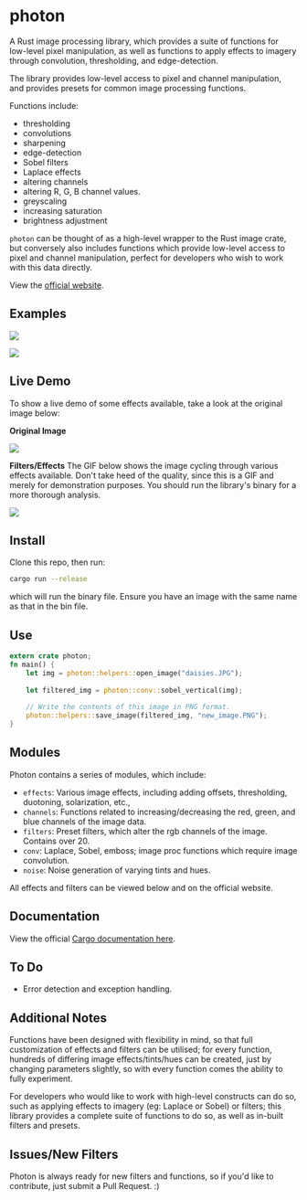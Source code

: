 # photon

A Rust image processing library, which provides a suite of functions for low-level pixel manipulation, as well as functions to apply effects to imagery 
through convolution, thresholding, and edge-detection. 

The library provides low-level access to pixel and channel manipulation, and provides presets for common image processing functions. 

Functions include:
- thresholding
- convolutions
- sharpening
- edge-detection
- Sobel filters
- Laplace effects
- altering channels
- altering R, G, B channel values.
- greyscaling 
- increasing saturation
- brightness adjustment 

`photon` can be thought of as a high-level wrapper to the Rust image crate, but conversely also includes functions which provide low-level access to pixel and channel manipulation, perfect for developers who wish to work with this data directly.

View the [official website](https://silvia-odwyer.github.io/photon).

## Examples
![](https://github.com/silvia-odwyer/photon/blob/master/img_examples/streetlamp_collage.png)

![](https://github.com/silvia-odwyer/photon/blob/master/img_examples/daisy_collage.png)

## Live Demo
To show a live demo of some effects available, take a look at the original image below:

**Original Image**

![](https://github.com/silvia-odwyer/photon/blob/master/img_examples/cubes.png)

**Filters/Effects**
The GIF below shows the image cycling through various effects available. Don't take heed of the quality, since this is a GIF and 
merely for demonstration purposes. You should run the library's binary for a more thorough analysis.

![](https://github.com/silvia-odwyer/photon/blob/master/img_examples/cube_demo.gif)

<!-- ## Cargo Status -->
<!-- `photon` can be installed via Cargo by declaring the following dependency in your Cargo.toml file:
```toml
[dependencies]
photon-rs = "*"
``` -->

## Install 
Clone this repo, then run:
```bash
cargo run --release 
```
which will run the binary file. Ensure you have an image with the same name as that in the bin file. 


## Use 
```rust
extern crate photon;
fn main() {
    let img = photon::helpers::open_image("daisies.JPG");
    
    let filtered_img = photon::conv::sobel_vertical(img);
    
    // Write the contents of this image in PNG format.
    photon::helpers::save_image(filtered_img, "new_image.PNG");
}

```

## Modules 
Photon contains a series of modules, which include:

- `effects`: Various image effects, including adding offsets, thresholding, duotoning, solarization, etc.,
- `channels`: Functions related to increasing/decreasing the red, green, and blue channels of the image data.
- `filters`: Preset filters, which alter the rgb channels of the image. Contains over 20. 
- `conv`: Laplace, Sobel, emboss; image proc functions which require image convolution. 
-  `noise`: Noise generation of varying tints and hues. 

All effects and filters can be viewed below and on the official website.

## Documentation
View the official [Cargo documentation here](https://cargo.io/photon-rs). 

## To Do 
- Error detection and exception handling.

## Additional Notes
Functions have been designed with flexibility in mind, so that full customization of effects and filters can be utilised; for every function, hundreds of differing image effects/tints/hues can be created, just by changing parameters slightly, so with every function comes the ability to fully experiment. 

For developers who would like to work with high-level constructs can do so, such as applying effects to imagery (eg: Laplace or Sobel)
or filters; this library provides a complete suite of functions to do so, as well as in-built filters and presets. 

## Issues/New Filters
Photon is always ready for new filters and functions, so if you'd like to contribute, just submit a Pull Request. :)